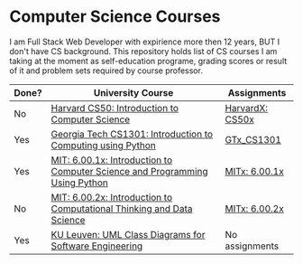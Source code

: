 # Computer Science Courses

I am Full Stack Web Developer with expirience more then 12 years, BUT I don't have CS background. This repository holds list of CS courses I am taking at the moment as self-education programe, grading scores or result of it and problem sets required by course professor.


 Done? | University Course | Assignments
--------- | ----------------- | -----------
 No | [Harvard CS50: Introduction to Computer Science](https://www.edx.org/course/introduction-computer-science-harvardx-cs50x) | [HarvardX: CS50x](/HarvardX_CS50x)
Yes | [Georgia Tech CS1301: Introduction to Computing using Python](https://www.edx.org/course/introduction-computing-using-python-gtx-cs1301x) |   [GTx_CS1301](/GTx_CS1301)
Yes | [ MIT: 6.00.1x: Introduction to Computer Science and Programming Using Python](https://www.edx.org/course/introduction-computer-science-mitx-6-00-1x-9) |  [MITx: 6.00.1x](/MITx_6.00.1x)
No | [ MIT: 6.00.2x: Introduction to Computational Thinking and Data Science](https://www.edx.org/course/introduction-computational-thinking-data-mitx-6-00-2x-5) |  [MITx: 6.00.2x](/MITx_6.00.2x)
Yes | [KU Leuven: UML Class Diagrams for Software Engineering ](https://www.edx.org/course/uml-class-diagrams-software-engineering-kuleuvenx-umlx) | No assignments
